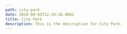 ```yaml
---
path: city-park
date: 2018-08-03T12:24:16.866Z
title: City Park
description: This is the description for City Park.
---
```


